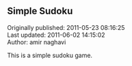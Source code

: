 ## Simple Sudoku  
Originally published: 2011-05-23 08:16:25  
Last updated: 2011-06-02 14:15:02  
Author: amir naghavi  
  
This is a simple sudoku game.